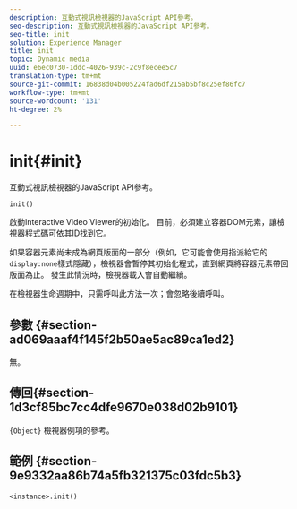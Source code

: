 ```yaml
---
description: 互動式視訊檢視器的JavaScript API參考。
seo-description: 互動式視訊檢視器的JavaScript API參考。
seo-title: init
solution: Experience Manager
title: init
topic: Dynamic media
uuid: e6ec0730-1ddc-4026-939c-2c9f8ecee5c7
translation-type: tm+mt
source-git-commit: 16838d04b005224fad6df215ab5bf8c25ef86fc7
workflow-type: tm+mt
source-wordcount: '131'
ht-degree: 2%

---
```



# init{#init}

互動式視訊檢視器的JavaScript API參考。

`init()`

啟動Interactive Video Viewer的初始化。 目前，必須建立容器DOM元素，讓檢視器程式碼可依其ID找到它。

如果容器元素尚未成為網頁版面的一部分（例如，它可能會使用指派給它的`display:none`樣式隱藏），檢視器會暫停其初始化程式，直到網頁將容器元素帶回版面為止。 發生此情況時，檢視器載入會自動繼續。

在檢視器生命週期中，只需呼叫此方法一次；會忽略後續呼叫。

## 參數 {#section-ad069aaaf4f145f2b50ae5ac89ca1ed2}

無。

## 傳回{#section-1d3cf85bc7cc4dfe9670e038d02b9101}

`{Object}` 檢視器例項的參考。

## 範例 {#section-9e9332aa86b74a5fb321375c03fdc5b3}

```
<instance>.init()
```

